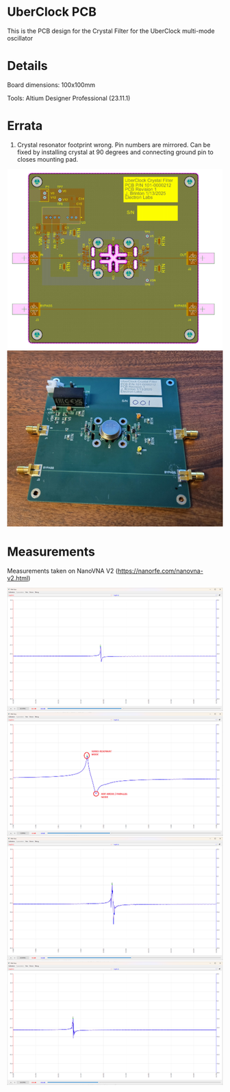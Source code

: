 # UberClock PCB
This is the PCB design for the Crystal Filter for the UberClock multi-mode oscillator

# Details
Board dimensions: 100x100mm

Tools: Altium Designer Professional (23.11.1)

# Errata
1. Crystal resonator footprint wrong. Pin numbers are mirrored. Can be fixed by installing crystal at 90 degrees and connecting ground pin to closes mounting pad.

![PCB Design](board_picture.png)
![PCB Photo](photo.jpg)

# Measurements

Measurements taken on NanoVNA V2 (https://nanorfe.com/nanovna-v2.html)

![Mode B500](measurements/mode_b500.png)
![Mode C100](measurements/mode_c100.png)
![Mode C300](measurements/mode_c300.png)
![Mode C500](measurements/mode_c500.png)
